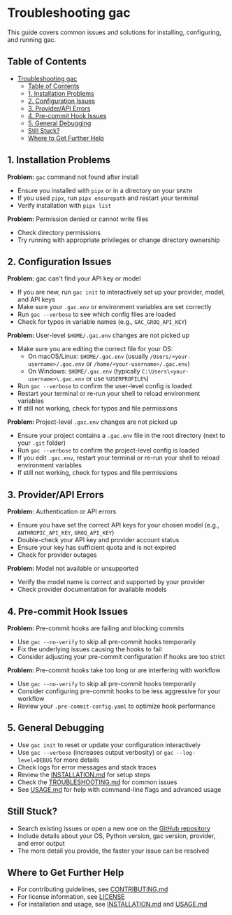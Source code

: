 # Troubleshooting gac

This guide covers common issues and solutions for installing, configuring, and running gac.

## Table of Contents

- [Troubleshooting gac](#troubleshooting-gac)
  - [Table of Contents](#table-of-contents)
  - [1. Installation Problems](#1-installation-problems)
  - [2. Configuration Issues](#2-configuration-issues)
  - [3. Provider/API Errors](#3-providerapi-errors)
  - [4. Pre-commit Hook Issues](#4-pre-commit-hook-issues)
  - [5. General Debugging](#5-general-debugging)
  - [Still Stuck?](#still-stuck)
  - [Where to Get Further Help](#where-to-get-further-help)

## 1. Installation Problems

**Problem:** `gac` command not found after install

- Ensure you installed with `pipx` or in a directory on your `$PATH`
- If you used `pipx`, run `pipx ensurepath` and restart your terminal
- Verify installation with `pipx list`

**Problem:** Permission denied or cannot write files

- Check directory permissions
- Try running with appropriate privileges or change directory ownership

## 2. Configuration Issues

**Problem:** gac can't find your API key or model

- If you are new, run `gac init` to interactively set up your provider, model, and API keys
- Make sure your `.gac.env` or environment variables are set correctly
- Run `gac --verbose` to see which config files are loaded
- Check for typos in variable names (e.g., `GAC_GROQ_API_KEY`)

**Problem:** User-level `$HOME/.gac.env` changes are not picked up

- Make sure you are editing the correct file for your OS:
  - On macOS/Linux: `$HOME/.gac.env` (usually `/Users/<your-username>/.gac.env` or `/home/<your-username>/.gac.env`)
  - On Windows: `$HOME/.gac.env` (typically `C:\Users\<your-username>\.gac.env` or use `%USERPROFILE%`)
- Run `gac --verbose` to confirm the user-level config is loaded
- Restart your terminal or re-run your shell to reload environment variables
- If still not working, check for typos and file permissions

**Problem:** Project-level `.gac.env` changes are not picked up

- Ensure your project contains a `.gac.env` file in the root directory (next to your `.git` folder)
- Run `gac --verbose` to confirm the project-level config is loaded
- If you edit `.gac.env`, restart your terminal or re-run your shell to reload environment variables
- If still not working, check for typos and file permissions

## 3. Provider/API Errors

**Problem:** Authentication or API errors

- Ensure you have set the correct API keys for your chosen model (e.g., `ANTHROPIC_API_KEY`, `GROQ_API_KEY`)
- Double-check your API key and provider account status
- Ensure your key has sufficient quota and is not expired
- Check for provider outages

**Problem:** Model not available or unsupported

- Verify the model name is correct and supported by your provider
- Check provider documentation for available models

## 4. Pre-commit Hook Issues

**Problem:** Pre-commit hooks are failing and blocking commits

- Use `gac --no-verify` to skip all pre-commit hooks temporarily
- Fix the underlying issues causing the hooks to fail
- Consider adjusting your pre-commit configuration if hooks are too strict

**Problem:** Pre-commit hooks take too long or are interfering with workflow

- Use `gac --no-verify` to skip all pre-commit hooks temporarily
- Consider configuring pre-commit hooks to be less aggressive for your workflow
- Review your `.pre-commit-config.yaml` to optimize hook performance

## 5. General Debugging

- Use `gac init` to reset or update your configuration interactively
- Use `gac --verbose` (increases output verbosity) or `gac --log-level=DEBUG` for more details
- Check logs for error messages and stack traces
- Review the [INSTALLATION.md](INSTALLATION.md) for setup steps
- Check the [TROUBLESHOOTING.md](TROUBLESHOOTING.md) for common issues
- See [USAGE.md](USAGE.md) for help with command-line flags and advanced usage

## Still Stuck?

- Search existing issues or open a new one on the [GitHub repository](https://github.com/criteria-dev/gac)
- Include details about your OS, Python version, gac version, provider, and error output
- The more detail you provide, the faster your issue can be resolved

## Where to Get Further Help

- For contributing guidelines, see [CONTRIBUTING.md](CONTRIBUTING.md)
- For license information, see [LICENSE](LICENSE)
- For installation and usage, see [INSTALLATION.md](INSTALLATION.md) and [USAGE.md](USAGE.md)
